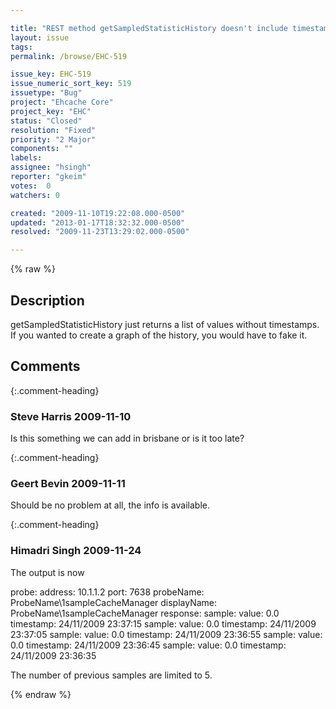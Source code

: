 ```yaml
---

title: "REST method getSampledStatisticHistory doesn't include timestamp"
layout: issue
tags: 
permalink: /browse/EHC-519

issue_key: EHC-519
issue_numeric_sort_key: 519
issuetype: "Bug"
project: "Ehcache Core"
project_key: "EHC"
status: "Closed"
resolution: "Fixed"
priority: "2 Major"
components: ""
labels: 
assignee: "hsingh"
reporter: "gkeim"
votes:  0
watchers: 0

created: "2009-11-10T19:22:08.000-0500"
updated: "2013-01-17T18:32:32.000-0500"
resolved: "2009-11-23T13:29:02.000-0500"

---
```




{% raw %}



## Description

<div markdown="1" class="description">

getSampledStatisticHistory just returns a list of values without timestamps. If you wanted to create a graph of the history, you would have to fake it.



</div>

## Comments


{:.comment-heading}
### **Steve Harris** <span class="date">2009-11-10</span>

<div markdown="1" class="comment">

Is this something we can add in brisbane or is it too late?

</div>


{:.comment-heading}
### **Geert Bevin** <span class="date">2009-11-11</span>

<div markdown="1" class="comment">

Should be no problem at all, the info is available.

</div>


{:.comment-heading}
### **Himadri Singh** <span class="date">2009-11-24</span>

<div markdown="1" class="comment">

The output is now 

probe:
    address: 10.1.1.2
    port: 7638
    probeName: ProbeName\1sampleCacheManager
    displayName: ProbeName\1sampleCacheManager
    response:
        sample:
            value: 0.0
            timestamp: 24/11/2009 23:37:15
        sample:
            value: 0.0
            timestamp: 24/11/2009 23:37:05
        sample:
            value: 0.0
            timestamp: 24/11/2009 23:36:55
        sample:
            value: 0.0
            timestamp: 24/11/2009 23:36:45
        sample:
            value: 0.0
            timestamp: 24/11/2009 23:36:35

The number of previous samples are limited to 5.

</div>



{% endraw %}
